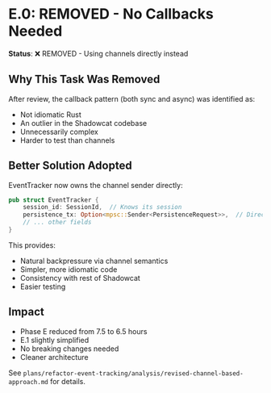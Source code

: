 # E.0: REMOVED - No Callbacks Needed

**Status**: ❌ REMOVED - Using channels directly instead

## Why This Task Was Removed

After review, the callback pattern (both sync and async) was identified as:
- Not idiomatic Rust
- An outlier in the Shadowcat codebase
- Unnecessarily complex
- Harder to test than channels

## Better Solution Adopted

EventTracker now owns the channel sender directly:

```rust
pub struct EventTracker {
    session_id: SessionId,  // Knows its session
    persistence_tx: Option<mpsc::Sender<PersistenceRequest>>,  // Direct ownership
    // ... other fields
}
```

This provides:
- Natural backpressure via channel semantics
- Simpler, more idiomatic code
- Consistency with rest of Shadowcat
- Easier testing

## Impact

- Phase E reduced from 7.5 to 6.5 hours
- E.1 slightly simplified
- No breaking changes needed
- Cleaner architecture

See `plans/refactor-event-tracking/analysis/revised-channel-based-approach.md` for details.
